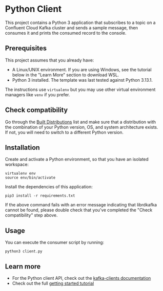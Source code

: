 # Python Client

This project contains a Python 3 application that subscribes to a topic on a Confluent Cloud Kafka cluster and sends a sample message, then consumes it and prints the consumed record to the console.

## Prerequisites

This project assumes that you already have:
- A Linux/UNIX environment. If you are using Windows, see the tutorial below in the "Learn More" section to download WSL.
- Python 3 installed. The template was last tested against Python 3.13.1.

The instructions use `virtualenv` but you may use other virtual environment managers like `venv` if you prefer.

## Check compatibility

Go through the [Built Distributions](https://pypi.org/project/confluent-kafka/#files) list and make sure that a distribution with the combination of your Python version, OS, and system architecture exists. If not, you will need to switch to a different Python version.

## Installation

Create and activate a Python environment, so that you have an isolated workspace:

```shell
virtualenv env
source env/bin/activate
```

Install the dependencies of this application:

```shell
pip3 install -r requirements.txt
```

If the above command fails with an error message indicating that librdkafka cannot be found, please double check that you've completed the "Check compatibility" step above.

## Usage

You can execute the consumer script by running:

```shell
python3 client.py
```

## Learn more

- For the Python client API, check out the [kafka-clients documentation](https://docs.confluent.io/platform/current/clients/confluent-kafka-python/html/index.html)
- Check out the full [getting started tutorial](https://developer.confluent.io/get-started/python/)

